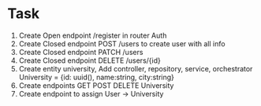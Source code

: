 # Task
1. Create Open endpoint /register in router Auth
2. Create Closed endpoint POST /users to create user with all info
3. Create Closed endpoint PATCH /users 
4. Create Closed endpoint DELETE /users/{id}
5. Create entity university, Add controller, repository, service, orchestrator
University = {id: uuid(), name:string, city:string}
6. Create endpoints GET POST DELETE University
7. Create endpoint to assign User -> University

